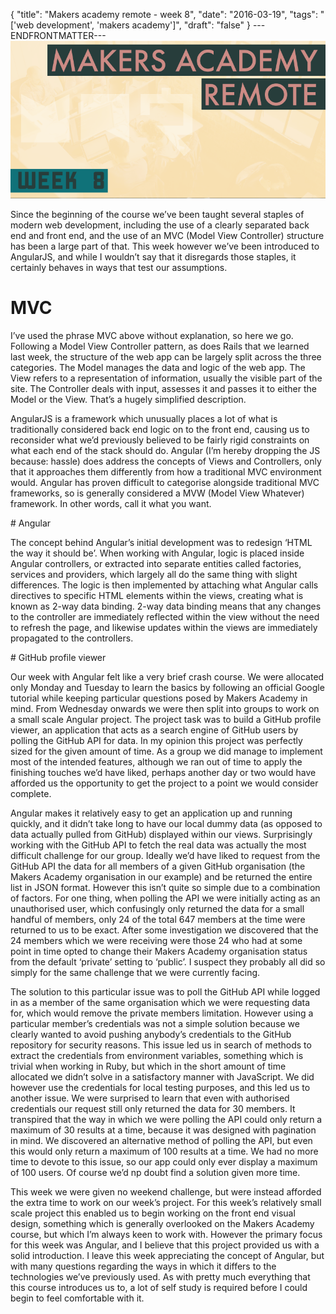 {
  "title": "Makers academy remote - week 8",
  "date": "2016-03-19",
  "tags": "['web development', 'makers academy']",
  "draft": "false"
}
---ENDFRONTMATTER---
![Makers Academy remote week 8](media/makers-academy-remote-week-8-header.png "Makers Academy remote week 8")

Since the beginning of the course we’ve been taught several staples of modern web development, including the use of a clearly separated back end and front end, and the use of an MVC (Model View Controller) structure has been a large part of that. This week however we’ve been introduced to AngularJS, and while I wouldn’t say that it disregards those staples, it certainly behaves in ways that test our assumptions.

# MVC

I’ve used the phrase MVC above without explanation, so here we go. Following a Model View Controller pattern, as does Rails that we learned last week, the structure of the web app can be largely split across the three categories. The Model manages the data and logic of the web app. The View refers to a representation of information, usually the visible part of the site. The Controller deals with input, assesses it and passes it to either the Model or the View. That’s a hugely simplified description.

AngularJS is a framework which unusually places a lot of what is traditionally considered back end logic on to the front end, causing us to reconsider what we’d previously believed to be fairly rigid constraints on what each end of the stack should do. Angular (I’m hereby dropping the JS because: hassle) does address the concepts of Views and Controllers, only that it approaches them differently from how a traditional MVC environment would. Angular has proven difficult to categorise alongside traditional MVC frameworks, so is generally considered a MVW (Model View Whatever) framework. In other words, call it what you want.

# Angular

The concept behind Angular’s initial development was to redesign ‘HTML the way it should be’. When working with Angular, logic is placed inside Angular controllers, or extracted into separate entities called factories, services and providers, which largely all do the same thing with slight differences. The logic is then implemented by attaching what Angular calls directives to specific HTML elements within the views, creating what is known as 2-way data binding. 2-way data binding means that any changes to the controller are immediately reflected within the view without the need to refresh the page, and likewise updates within the views are immediately propagated to the controllers.

# GitHub profile viewer

Our week with Angular felt like a very brief crash course. We were allocated only Monday and Tuesday to learn the basics by following an official Google tutorial while keeping particular questions posed by Makers Academy in mind. From Wednesday onwards we were then split into groups to work on a small scale Angular project. The project task was to build a GitHub profile viewer, an application that acts as a search engine of GitHub users by polling the GitHub API for data. In my opinion this project was perfectly sized for the given amount of time. As a group we did manage to implement most of the intended features, although we ran out of time to apply the finishing touches we’d have liked, perhaps another day or two would have afforded us the opportunity to get the project to a point we would consider complete.

Angular makes it relatively easy to get an application up and running quickly, and it didn’t take long to have our local dummy data (as opposed to data actually pulled from GitHub) displayed within our views. Surprisingly working with the GitHub API to fetch the real data was actually the most difficult challenge for our group. Ideally we’d have liked to request from the GitHub API the data for all members of a given GitHub organisation (the Makers Academy organisation in our example) and be returned the entire list in JSON format. However this isn’t quite so simple due to a combination of factors. For one thing, when polling the API we were initially acting as an unauthorised user, which confusingly only returned the data for a small handful of members, only 24 of the total 647 members at the time were returned to us to be exact. After some investigation we discovered that the 24 members which we were receiving were those 24 who had at some point in time opted to change their Makers Academy organisation status from the default ‘private’ setting to ‘public’. I suspect they probably all did so simply for the same challenge that we were currently facing.

The solution to this particular issue was to poll the GitHub API while logged in as a member of the same organisation which we were requesting data for, which would remove the private members limitation. However using a particular member’s credentials was not a simple solution because we clearly wanted to avoid pushing anybody’s credentials to the GitHub repository for security reasons. This issue led us in search of methods to extract the credentials from environment variables, something which is trivial when working in Ruby, but which in the short amount of time allocated we didn’t solve in a satisfactory manner with JavaScript. We did however use the credentials for local testing purposes, and this led us to another issue. We were surprised to learn that even with authorised credentials our request still only returned the data for 30 members. It transpired that the way in which we were polling the API could only return a maximum of 30 results at a time, because it was designed with pagination in mind. We discovered an alternative method of polling the API, but even this would only return a maximum of 100 results at a time. We had no more time to devote to this issue, so our app could only ever display a maximum of 100 users. Of course we’d np doubt find a solution given more time.

This week we were given no weekend challenge, but were instead afforded the extra time to work on our week’s project. For this week’s relatively small scale project this enabled us to begin working on the front end visual design, something which is generally overlooked on the Makers Academy course, but which I’m always keen to work with. However the primary focus for this week was Angular, and I believe that this project provided us with a solid introduction. I leave this week appreciating the concept of Angular, but with many questions regarding the ways in which it differs to the technologies we’ve previously used. As with pretty much everything that this course introduces us to, a lot of self study is required before I could begin to feel comfortable with it.